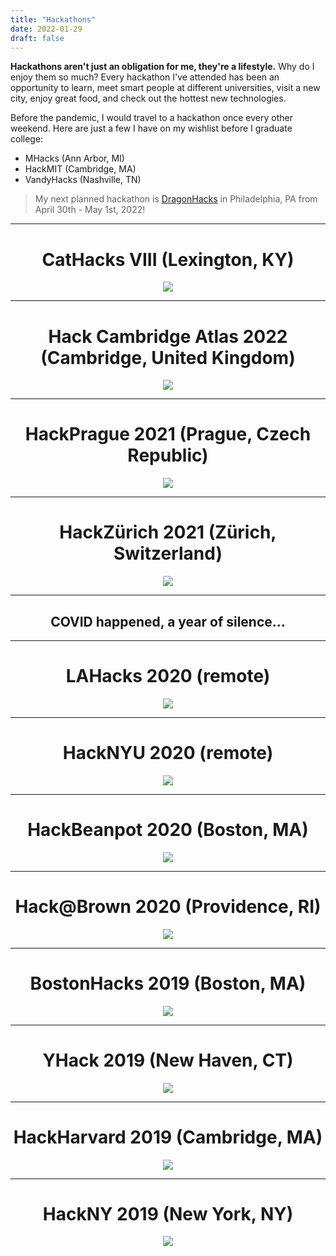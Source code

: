 ```yaml
---
title: "Hackathons"
date: 2022-01-29
draft: false
---
```


**Hackathons aren't just an obligation for me, they're a lifestyle.** Why do I enjoy them so much? Every hackathon I've attended has been an opportunity to learn, meet smart people at different universities, visit a new city, enjoy great food, and check out the hottest new technologies.

Before the pandemic, I would travel to a hackathon once every other weekend. Here are just a few I have on my wishlist before I graduate college:
- MHacks (Ann Arbor, MI)
- HackMIT (Cambridge, MA)
- VandyHacks (Nashville, TN)

> My next planned hackathon is [DragonHacks](https://dragonhacks.live/) in Philadelphia, PA from April 30th - May 1st, 2022!

---

<center><h1>CatHacks VIII (Lexington, KY)</h1></center>
<p align="center">
    <img style="max-width: 80%; border-radius: 3%;" src="/images/hackathon/cathacks.png" />
</p>

---

<center><h1>Hack Cambridge Atlas 2022 (Cambridge, United Kingdom)</h1></center>
<p align="center">
    <img style="max-width: 80%; border-radius: 3%;" src="/images/hackathon/hackcambridge.png" />
</p>

---

<center><h1>HackPrague 2021 (Prague, Czech Republic)</h1></center>
<p align="center">
    <img style="max-width: 80%; border-radius: 3%;" src="/images/hackathon/hackprague.png" />
</p>

---

<center><h1>HackZürich 2021 (Zürich, Switzerland)</h1></center>
<p align="center">
    <img style="max-width: 80%; border-radius: 3%;" src="/images/hackathon/hackzurich.png" />
</p>

---

<center><h2>COVID happened, a year of silence...</h2></center>

---

<center><h1>LAHacks 2020 (remote)</h1></center>
<p align="center">
    <img style="max-width: 80%; border-radius: 3%;" src="/images/hackathon/lahacks.jpg" />
</p>

---

<center><h1>HackNYU 2020 (remote)</h1></center>
<p align="center">
    <img style="max-width: 80%; border-radius: 3%;" src="/images/hackathon/hacknyu.jpg" />
</p>

---

<center><h1>HackBeanpot 2020 (Boston, MA)</h1></center>
<p align="center">
    <img style="max-width: 80%; border-radius: 3%;" src="/images/hackathon/hackbeanpot.jpg" />
</p>

---

<center><h1>Hack@Brown 2020 (Providence, RI)</h1></center>
<p align="center">
    <img style="max-width: 80%; border-radius: 3%;" src="/images/hackathon/hack@brown.jpg" />
</p>

---

<center><h1>BostonHacks 2019 (Boston, MA)</h1></center>
<p align="center">
    <img style="max-width: 80%; border-radius: 3%;" src="/images/hackathon/bostonhacks.jpg" />
</p>

---

<center><h1>YHack 2019 (New Haven, CT)</h1></center>
<p align="center">
    <img style="max-width: 80%; border-radius: 3%;" src="/images/hackathon/yhack.jpg" />
</p>

---

<center><h1>HackHarvard 2019 (Cambridge, MA)</h1></center>
<p align="center">
    <img style="max-width: 80%; border-radius: 3%;" src="/images/hackathon/hackharvard.jpg" />
</p>

---

<center><h1>HackNY 2019 (New York, NY)</h1></center>
<p align="center">
    <img style="max-width: 80%; border-radius: 3%;" src="/images/hackathon/hackny.jpg" />
</p>
